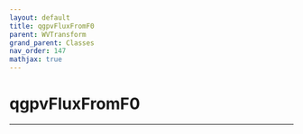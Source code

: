 ```yaml
---
layout: default
title: qgpvFluxFromF0
parent: WVTransform
grand_parent: Classes
nav_order: 147
mathjax: true
---
```


#  qgpvFluxFromF0




---

